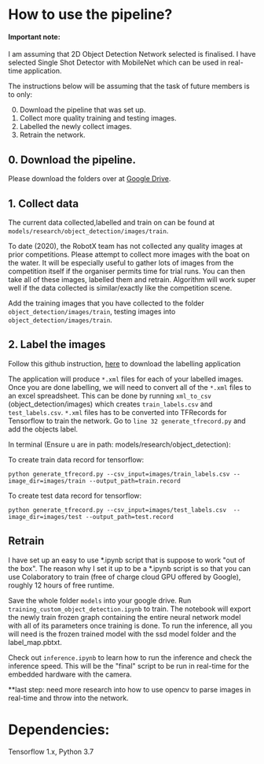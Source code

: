 # How to use the pipeline?

#### Important note:

I am assuming that 2D Object Detection Network selected is finalised. I have selected Single Shot Detector with MobileNet which can be used in real-time application.

The instructions below will be assuming that the task of future members is to only:

0. Download the pipeline that was set up.
1. Collect more quality training and testing images.
2. Labelled the newly collect images.
3. Retrain the network.


## 0. Download the pipeline.

Please download the folders over at [Google Drive]().


## 1. Collect data

The current data collected,labelled and train on can be found at `models/research/object_detection/images/train`.

To date (2020), the RobotX team has not collected any quality images at prior competitions. Please attempt to collect more images with the boat on the water. It will be especially useful to gather lots of images from the competition itself if the organiser permits time for trial runs. You can then take all of these images, labelled them and retrain. Algorithm will work super well if the data collected is similar/exactly like the competition scene.

Add the training images that you have collected to the folder `object_detection/images/train`, testing images into `object_detection/images/train`.

## 2. Label the images

Follow this github instruction, [here](https://github.com/tzutalin/labelImg) to download the labelling application

The application will produce `*.xml` files for each of your labelled images. Once you are done labelling, we will need to convert all of the `*.xml` files to an excel spreadsheet. This can be done by running `xml_to_csv` (object_detection/images) which creates `train_labels.csv` and `test_labels.csv`. `*.xml` files has to be converted into TFRecords for Tensorflow to train the network. Go to `line 32 generate_tfrecord.py` and add the objects label.

In terminal (Ensure u are in path: models/research/object_detection): 

To create train data record for tensorflow:

```
python generate_tfrecord.py --csv_input=images/train_labels.csv --image_dir=images/train --output_path=train.record
```

To create test data record for tensorflow:

```
python generate_tfrecord.py --csv_input=images/test_labels.csv  --image_dir=images/test --output_path=test.record

```

## Retrain

I have set up an easy to use *.ipynb script that is suppose to work "out of the box". The reason why I set it up to be a *.ipynb script is so that you can use Colaboratory to train (free of charge cloud GPU offered by Google), roughly 12 hours of free runtime.

Save the whole folder `models` into your google drive. Run `training_custom_object_detection.ipynb` to train. The notebook will export the newly train frozen graph containing the entire neural network model with all of its parameters once training is done. To run the inference, all you will need is the frozen trained model with the ssd model folder and the label_map.pbtxt. 

Check out `inference.ipynb` to learn how to run the inference and check the inference speed. This will be the "final" script to be run in real-time for the embedded hardware with the camera.

**last step: need more research into how to use opencv to parse images in real-time and throw into the network.


# Dependencies:

Tensorflow 1.x, Python 3.7
